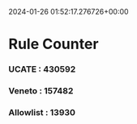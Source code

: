 2024-01-26 01:52:17.276726+00:00
# Rule Counter 
 ### UCATE : 430592

 ### Veneto : 157482

 ### Allowlist : 13930